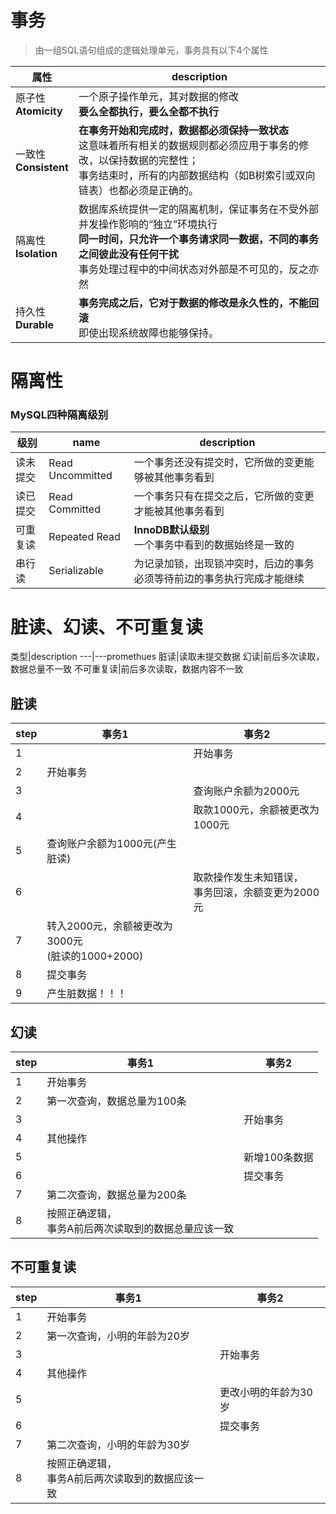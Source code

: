 # 事务
> 由一组SQL语句组成的逻辑处理单元，事务具有以下4个属性

属性|description
---|---
原子性<br>**Atomicity**|一个原子操作单元，其对数据的修改<br>**要么全都执行，要么全都不执行**
一致性<br>**Consistent**|**在事务开始和完成时，数据都必须保持一致状态**<br>这意味着所有相关的数据规则都必须应用于事务的修改，以保持数据的完整性；<br>事务结束时，所有的内部数据结构（如B树索引或双向链表）也都必须是正确的。
隔离性<br>**Isolation**|数据库系统提供一定的隔离机制，保证事务在不受外部并发操作影响的“独立”环境执行<br>**同一时间，只允许一个事务请求同一数据，不同的事务之间彼此没有任何干扰**<br>事务处理过程中的中间状态对外部是不可见的，反之亦然
持久性<br>**Durable**|**事务完成之后，它对于数据的修改是永久性的，不能回滚**<br>即使出现系统故障也能够保持。

# 隔离性
### MySQL四种隔离级别
级别|name|description
---|---|---
读未提交|Read Uncommitted|一个事务还没有提交时，它所做的变更能够被其他事务看到
读已提交|Read Committed|一个事务只有在提交之后，它所做的变更才能被其他事务看到
可重复读|Repeated Read|**InnoDB默认级别**<br>一个事务中看到的数据始终是一致的
串行读|Serializable|为记录加锁，出现锁冲突时，后边的事务必须等待前边的事务执行完成才能继续

# 脏读、幻读、不可重复读
类型|description
---|---promethues
脏读|读取未提交数据
幻读|前后多次读取，数据总量不一致
不可重复读|前后多次读取，数据内容不一致

## 脏读
step|事务1|事务2
---|---|---
1||开始事务
2|开始事务|
3||查询账户余额为2000元
4||取款1000元，余额被更改为1000元
5|查询账户余额为1000元(产生脏读)|
6||取款操作发生未知错误，<br>事务回滚，余额变更为2000元
7|转入2000元，余额被更改为3000元<br>(脏读的1000+2000)|
8|提交事务|
9|产生脏数据！！！|

## 幻读
step|事务1|事务2
---|---|---
1|开始事务|
2|第一次查询，数据总量为100条|
3||开始事务
4|其他操作|
5||新增100条数据
6||提交事务
7|第二次查询，数据总量为200条|
8|按照正确逻辑，<br>事务A前后两次读取到的数据总量应该一致|

## 不可重复读
step|事务1|事务2
---|---|---
1|开始事务|
2|第一次查询，小明的年龄为20岁|
3||开始事务
4|其他操作|
5||更改小明的年龄为30岁
6||提交事务
7|第二次查询，小明的年龄为30岁|
8|按照正确逻辑，<br>事务A前后两次读取到的数据应该一致|
